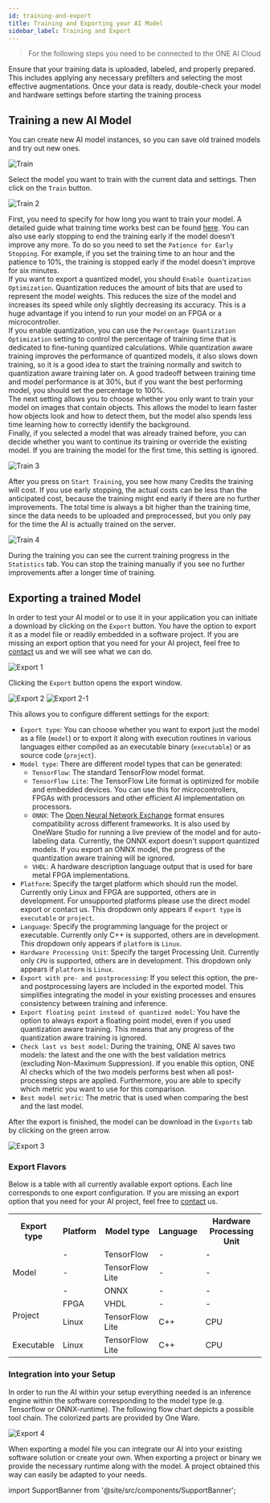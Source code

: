 ```yaml
---
id: training-and-export
title: Training and Exporting your AI Model
sidebar_label: Training and Export
---
```


> For the following steps you need to be connected to the ONE AI Cloud

Ensure that your training data is uploaded, labeled, and properly prepared. This includes applying any necessary prefilters and selecting the most effective augmentations. Once your data is ready, double-check your model and hardware settings before starting the training process

## Training a new AI Model

You can create new AI model instances, so you can save old trained models and try out new ones.

![Train](/img/ai/one_ai_plugin/getting_started/train_1.webp)

Select the model you want to train with the current data and settings. Then click on the `Train` button.

![Train 2](/img/ai/one_ai_plugin/getting_started/train_2.webp)

First, you need to specify for how long you want to train your model. A detailed guide what training time works best can be found [here](/docs/one-ai/help/choosing-parameters-guide#training). You can also use early stopping to end the training early if the model doesn't improve any more. To do so you need to set the ``Patience for Early Stopping``. For example, if you set the training time to an hour and the patience to 10%, the training is stopped early if the model doesn't improve for six minutes.  
If you want to export a quantized model, you should ``Enable Quantization Optimization``. Quantization reduces the amount of bits that are used to represent the model weights. This reduces the size of the model and increases its speed while only slightly decreasing its accuracy. This is a huge advantage if you intend to run your model on an FPGA or a microcontroller.  
If you enable quantization, you can use the ``Percentage Quantization Optimization`` setting to control the percentage of training time that is dedicated to fine-tuning quantized calculations. While quantization aware training improves the performance of quantized models, it also slows down training, so it is a good idea to start the training normally and switch to quantization aware training later on. A good tradeoff between training time and model performance is at 30%, but if you want the best performing model, you should set the percentage to 100%.  
The next setting allows you to choose whether you only want to train your model on images that contain objects. This allows the model to learn faster how objects look and how to detect them, but the model also spends less time learning how to correctly identify the background.  
Finally, if you selected a model that was already trained before, you can decide whether you want to continue its training or override the existing model. If you are training the model for the first time, this setting is ignored.

![Train 3](/img/ai/one_ai_plugin/getting_started/train_3.webp)

After you press on `Start Training`, you see how many Credits the training will cost. If you use early stopping, the actual costs can be less than the anticipated cost, because the training might end early if there are no further improvements. The total time is always a bit higher than the training time, since the data needs to be uploaded and preprocessed, but you only pay for the time the AI is actually trained on the server.

![Train 4](/img/ai/Train.png)

During the training you can see the current training progress in the ``Statistics`` tab. You can stop the training manually if you see no further improvements after a longer time of training.

## Exporting a trained Model

In order to test your AI model or to use it in your application you can initiate a download by clicking on the `Export` button. You have the option to export it as a model file or readily embedded in a software project. If you are missing an export option that you need for your AI project, feel free to [contact](/docs/contact) us and we will see what we can do.

![Export 1](/img/ai/one_ai_plugin/getting_started/export_1.png)

Clicking the `Export` button opens the export window.

![Export 2](/img/ai/one_ai_plugin/getting_started/export_2.png)
![Export 2-1](/img/ai/one_ai_plugin/getting_started/export_2-1.png)

This allows you to configure different settings for the export:
- ``Export type``: You can choose whether you want to export just the model as a file (``model``) or to export it along with execution routines in various languages either compiled as an executable binary (``executable``) or as source code (``project``).
- ``Model type``: There are different model types that can be generated:
    - ``TensorFlow``: The standard TensorFlow model format.
    - ``TensorFlow Lite``: The TensorFlow Lite format is optimized for mobile and embedded devices. You can use this for microcontrollers, FPGAs with processors and other efficient AI implementation on processors.
    - ``ONNX``: The [Open Neural Network Exchange](https://onnx.ai/) format ensures compatibility across different frameworks. It is also used by OneWare Studio for running a live preview of the model and for auto-labeling data. Currently, the ONNX export doesn't support quantized models. If you export an ONNX model, the progress of the quantization aware training will be ignored.
    - ``VHDL``: A hardware description language output that is used for bare metal FPGA implementations.
- ``Platform``: Specify the target platform which should run the model. Currently only Linux and FPGA are supported, others are in development. For unsupported platforms please use the direct model export or contact us. This dropdown only appears if ``export type`` is ``executable`` or ``project``.
- ``Language``: Specify the programming language for the project or executable. Currently only C++ is supported, others are in development. This dropdown only appears if ``platform`` is ``Linux``.
- ``Hardware Processing Unit``: Specify the target Processing Unit. Currently only ``CPU`` is supported, others are in development. This dropdown only appears if ``platform`` is ``Linux``.
- ``Export with pre- and postprocessing``: If you select this option, the pre- and postprocessing layers are included in the exported model. This simplifies integrating the model in your existing processes and ensures consistency between training and inference.
- ``Export floating point instead of quantized model``: You have the option to always export a floating point model, even if you used quantization aware training. This means that any progress of the quantization aware training is ignored.
- ``Check last vs best model``: During the training, ONE AI saves two models: the latest and the one with the best validation metrics (excluding Non-Maximum Suppression). If you enable this option, ONE AI checks which of the two models performs best when all post-processing steps are applied. Furthermore, you are able to specify which metric you want to use for this comparison.
- ``Best model metric``: The metric that is used when comparing the best and the last model.

After the export is finished, the model can be download in the `Exports` tab by clicking on the green arrow.

![Export 3](/img/ai/one_ai_plugin/getting_started/export_3.png)

### Export Flavors

Below is a table with all currently available export options. Each line corresponds to one export configuration. If you are missing an export option that you need for your AI project, feel free to [contact](/docs/contact) us.

<table>
  <tr>
    <th>Export type</th>
    <th>Platform</th>
    <th>Model type</th>
    <th>Language</th>
    <th>Hardware Processing Unit</th>
  </tr>
  <tr>
       <td rowspan="3">Model</td>
       <td>-</td>
       <td>TensorFlow</td>
       <td>-</td>
       <td>-</td>
     </tr>
  <tr>
       <td>-</td>
       <td>TensorFlow Lite</td>
       <td>-</td>
       <td>-</td>
     </tr>
  <tr>
       <td>-</td>
       <td>ONNX</td>
       <td>-</td>
       <td>-</td>
     </tr>
  <tr>
       <td rowspan="2">Project</td>
       <td>FPGA</td>
       <td>VHDL</td>
       <td>-</td>
       <td>-</td>
     </tr>
  <tr>
       <td>Linux</td>
       <td>TensorFlow Lite</td>
       <td>C++</td>
       <td>CPU</td>
     </tr>
  <tr>
       <td rowspan="1">Executable</td>
       <td>Linux</td>
       <td>TensorFlow Lite</td>
       <td>C++</td>
       <td>CPU</td>
     </tr>
</table>


### Integration into your Setup

In order to run the AI within your setup everything needed is an inference engine within the software corresponding to the model type (e.g. Tensorflow or ONNX-runtime).
The following flow chart depicts a possible tool chain. The colorized parts are provided by One Ware.

![Export 4](/img/ai/one_ai_plugin/getting_started/export_model_embedding_stacked.png)

When exporting a model file you can integrate our AI into your existing software solution or create your own.
When exporting a project or binary we provide the necessary runtime along with the model. A project obtained this way can easily be adapted to your needs.

import SupportBanner from '@site/src/components/SupportBanner';

<SupportBanner subject="ONE AI Training and Export Support" />
